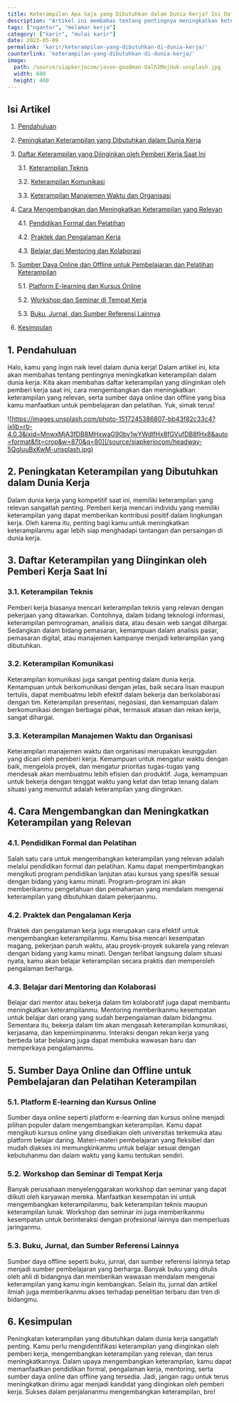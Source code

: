 ```yaml
---
title: Keterampilan Apa Saja yang Dibutuhkan dalam Dunia Kerja? Ini Daftar dan Tips Cara Mengembangkannya!
description: "Artikel ini membahas tentang pentingnya meningkatkan keterampilan dalam dunia kerja. Kamu akan menemukan daftar keterampilan yang diinginkan oleh pemberi kerja saat ini, tips untuk mengembangkan dan meningkatkan keterampilan yang relevan, serta sumber daya pembelajaran online dan offline yang dapat kamu manfaatkan."
tags: ["ngantor", "melamar kerja"]
category: ["karir", "mulai karir"]
date: 2023-05-09
permalink: 'karir/keterampilan-yang-dibutuhkan-di-dunia-kerja/'
counterlink: 'keterampilan-yang-dibutuhkan-di-dunia-kerja/'
image:
  path: /source/siapkerjocom/jason-goodman-Oalh2MojUuk-unsplash.jpg
  width: 600
  height: 400
---
```


## Isi Artikel

1. [Pendahuluan](#1-pendahuluan)
2. [Peningkatan Keterampilan yang Dibutuhkan dalam Dunia Kerja](#2-peningkatan-keterampilan-yang-dibutuhkan-dalam-dunia-kerja)
3. [Daftar Keterampilan yang Diinginkan oleh Pemberi Kerja Saat Ini](#3-daftar-keterampilan-yang-diinginkan-oleh-pemberi-kerja-saat-ini)

    3.1. [Keterampilan Teknis](#31-keterampilan-teknis)

    3.2. [Keterampilan Komunikasi](#32-keterampilan-komunikasi)

    3.3. [Keterampilan Manajemen Waktu dan Organisasi](#33-keterampilan-manajemen-waktu-dan-organisasi)

4. [Cara Mengembangkan dan Meningkatkan Keterampilan yang Relevan](#4-cara-mengembangkan-dan-meningkatkan-keterampilan-yang-relevan)

    4.1. [Pendidikan Formal dan Pelatihan](#41-pendidikan-formal-dan-pelatihan)

    4.2. [Praktek dan Pengalaman Kerja](#42-praktek-dan-pengalaman-kerja)

    4.3. [Belajar dari Mentoring dan Kolaborasi](#43-belajar-dari-mentoring-dan-kolaborasi)

5. [Sumber Daya Online dan Offline untuk Pembelajaran dan Pelatihan Keterampilan](#5-sumber-daya-online-dan-offline-untuk-pembelajaran-dan-pelatihan-keterampilan)

    5.1. [Platform E-learning dan Kursus Online](#51-platform-e-learning-dan-kursus-online)

    5.2. [Workshop dan Seminar di Tempat Kerja](#52-workshop-dan-seminar-di-tempat-kerja)

    5.3. [Buku, Jurnal, dan Sumber Referensi Lainnya](#53-buku-jurnal-dan-sumber-referensi-lainnya)

6. [Kesimpulan](#6-kesimpulan)

## 1. Pendahuluan

Halo, kamu yang ingin naik level dalam dunia kerja! Dalam artikel ini, kita akan membahas tentang pentingnya meningkatkan keterampilan dalam dunia kerja. Kita akan membahas daftar keterampilan yang diinginkan oleh pemberi kerja saat ini, cara mengembangkan dan meningkatkan keterampilan yang relevan, serta sumber daya online dan offline yang bisa kamu manfaatkan untuk pembelajaran dan pelatihan. Yuk, simak terus!

![https://images.unsplash.com/photo-1517245386807-bb43f82c33c4?ixlib=rb-4.0.3&ixid=MnwxMjA3fDB8MHxwaG90by1wYWdlfHx8fGVufDB8fHx8&auto=format&fit=crop&w=870&q=80](/source/siapkerjocom/headway-5QgIuuBxKwM-unsplash.jpg)

## 2. Peningkatan Keterampilan yang Dibutuhkan dalam Dunia Kerja

Dalam dunia kerja yang kompetitif saat ini, memiliki keterampilan yang relevan sangatlah penting. Pemberi kerja mencari individu yang memiliki keterampilan yang dapat memberikan kontribusi positif dalam lingkungan kerja. Oleh karena itu, penting bagi kamu untuk meningkatkan keterampilanmu agar lebih siap menghadapi tantangan dan persaingan di dunia kerja.

## 3. Daftar Keterampilan yang Diinginkan oleh Pemberi Kerja Saat Ini

### 3.1. Keterampilan Teknis

Pemberi kerja biasanya mencari keterampilan teknis yang relevan dengan pekerjaan yang ditawarkan. Contohnya, dalam bidang teknologi informasi, keterampilan pemrograman, analisis data, atau desain web sangat dihargai. Sedangkan dalam bidang pemasaran, kemampuan dalam analisis pasar, pemasaran digital, atau manajemen kampanye menjadi keterampilan yang dibutuhkan.

### 3.2. Keterampilan Komunikasi

Keterampilan komunikasi juga sangat penting dalam dunia kerja. Kemampuan untuk berkomunikasi dengan jelas, baik secara lisan maupun tertulis, dapat membuatmu lebih efektif dalam bekerja dan berkolaborasi dengan tim. Keterampilan presentasi, negosiasi, dan kemampuan dalam berkomunikasi dengan berbagai pihak, termasuk atasan dan rekan kerja, sangat dihargai.

### 3.3. Keterampilan Manajemen Waktu dan Organisasi

Keterampilan manajemen waktu dan organisasi merupakan keunggulan yang dicari oleh pemberi kerja. Kemampuan untuk mengatur waktu dengan baik, mengelola proyek, dan mengatur prioritas tugas-tugas yang mendesak akan membuatmu lebih efisien dan produktif. Juga, kemampuan untuk bekerja dengan tenggat waktu yang ketat dan tetap tenang dalam situasi yang menuntut adalah keterampilan yang diinginkan.

## 4. Cara Mengembangkan dan Meningkatkan Keterampilan yang Relevan

### 4.1. Pendidikan Formal dan Pelatihan

Salah satu cara untuk mengembangkan keterampilan yang relevan adalah melalui pendidikan formal dan pelatihan. Kamu dapat mempertimbangkan mengikuti program pendidikan lanjutan atau kursus yang spesifik sesuai dengan bidang yang kamu minati. Program-program ini akan memberikanmu pengetahuan dan pemahaman yang mendalam mengenai keterampilan yang dibutuhkan dalam pekerjaanmu.

### 4.2. Praktek dan Pengalaman Kerja

Praktek dan pengalaman kerja juga merupakan cara efektif untuk mengembangkan keterampilanmu. Kamu bisa mencari kesempatan magang, pekerjaan paruh waktu, atau proyek-proyek sukarela yang relevan dengan bidang yang kamu minati. Dengan terlibat langsung dalam situasi nyata, kamu akan belajar keterampilan secara praktis dan memperoleh pengalaman berharga.

### 4.3. Belajar dari Mentoring dan Kolaborasi

Belajar dari mentor atau bekerja dalam tim kolaboratif juga dapat membantu meningkatkan keterampilanmu. Mentoring memberikanmu kesempatan untuk belajar dari orang yang sudah berpengalaman dalam bidangmu. Sementara itu, bekerja dalam tim akan mengasah keterampilan komunikasi, kerjasama, dan kepemimpinanmu. Interaksi dengan rekan kerja yang berbeda latar belakang juga dapat membuka wawasan baru dan memperkaya pengalamanmu.

## 5. Sumber Daya Online dan Offline untuk Pembelajaran dan Pelatihan Keterampilan

### 5.1. Platform E-learning dan Kursus Online

Sumber daya online seperti platform e-learning dan kursus online menjadi pilihan populer dalam mengembangkan keterampilan. Kamu dapat mengikuti kursus online yang disediakan oleh universitas terkemuka atau platform belajar daring. Materi-materi pembelajaran yang fleksibel dan mudah diakses ini memungkinkanmu untuk belajar sesuai dengan kebutuhanmu dan dalam waktu yang kamu tentukan sendiri.

### 5.2. Workshop dan Seminar di Tempat Kerja

Banyak perusahaan menyelenggarakan workshop dan seminar yang dapat diikuti oleh karyawan mereka. Manfaatkan kesempatan ini untuk mengembangkan keterampilanmu, baik keterampilan teknis maupun keterampilan lunak. Workshop dan seminar ini juga memberikanmu kesempatan untuk berinteraksi dengan profesional lainnya dan memperluas jaringanmu.

### 5.3. Buku, Jurnal, dan Sumber Referensi Lainnya

Sumber daya offline seperti buku, jurnal, dan sumber referensi lainnya tetap menjadi sumber pembelajaran yang berharga. Banyak buku yang ditulis oleh ahli di bidangnya dan memberikan wawasan mendalam mengenai keterampilan yang kamu ingin kembangkan. Selain itu, jurnal dan artikel ilmiah juga memberikanmu akses terhadap penelitian terbaru dan tren di bidangmu.

## 6. Kesimpulan

Peningkatan keterampilan yang dibutuhkan dalam dunia kerja sangatlah penting. Kamu perlu mengidentifikasi keterampilan yang diinginkan oleh pemberi kerja, mengembangkan keterampilan yang relevan, dan terus meningkatkannya. Dalam upaya mengembangkan keterampilan, kamu dapat memanfaatkan pendidikan formal, pengalaman kerja, mentoring, serta sumber daya online dan offline yang tersedia. Jadi, jangan ragu untuk terus meningkatkan dirimu agar menjadi kandidat yang diinginkan oleh pemberi kerja. Sukses dalam perjalananmu mengembangkan keterampilan, bro!
